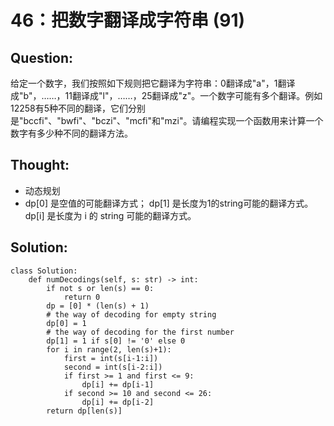 # 46：把数字翻译成字符串 \(91\)

## Question:

给定一个数字，我们按照如下规则把它翻译为字符串：0翻译成"a"，1翻译成"b"，……，11翻译成"l"，……，25翻译成"z"。一个数字可能有多个翻译。例如12258有5种不同的翻译，它们分别是"bccfi"、"bwfi"、"bczi"、"mcfi"和"mzi"。请编程实现一个函数用来计算一个数字有多少种不同的翻译方法。

## Thought:

* 动态规划
* dp\[0\] 是空值的可能翻译方式； dp\[1\] 是长度为1的string可能的翻译方式。dp\[i\] 是长度为 i 的 string 可能的翻译方式。

## Solution:

```text
class Solution:
    def numDecodings(self, s: str) -> int:
        if not s or len(s) == 0:
            return 0
        dp = [0] * (len(s) + 1)
        # the way of decoding for empty string
        dp[0] = 1
        # the way of decoding for the first number
        dp[1] = 1 if s[0] != '0' else 0
        for i in range(2, len(s)+1):
            first = int(s[i-1:i])
            second = int(s[i-2:i])
            if first >= 1 and first <= 9:
                dp[i] += dp[i-1]
            if second >= 10 and second <= 26:
                dp[i] += dp[i-2]
        return dp[len(s)]
```

